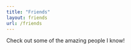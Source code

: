 ```yaml
---
title: "Friends"
layout: friends
url: /friends
---
```


Check out some of the amazing people I know!
